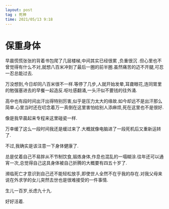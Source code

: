 ```yaml
---
layout: post
tag : 死神
time: 2021/05/13 9:18
---
```

# 保重身体

早晨慌慌张张的背着书包爬了几层楼梯,中间其实已经很累 ,负重很沉 .但心里也不曾觉得有什么不对,就想八百米冲到了最后一圈的前半圈.虽然痛苦的迈不开腿,可忍一忍总能过去.

万没想到,今日却同八百米很不一样.等停了几步,人就开始发晕,耳聋眼花,连同胃里的勉强塞进去的早餐一起造反.呕吐感翻涌,一头汗似不要钱的往外涌.

高中也有段时间出汗出得特别厉害,似乎是压力太大的缘故.如今却远不是出汗那么简单.心里当时还在叨念着万一真倒在这里害怕给别人添麻烦,死在这里也不是很好.

像是我早晨起来专程来这里碰瓷一样.

万幸缓了这么一段时间我还是缓过来了.大概就像电脑进了一段死机后又重新运转了.

不过,我确实是该注意一下身体健康了.

总是仗着自己不易胖从不节制饮食,锻炼身体,作息也混乱的一塌糊涂.往年还可以通宵一次,总觉得自己这具身体被自己折腾的大概要有四五十岁了.

濒临死亡才意识到自己还不能轻松放手,即使世人全然不在乎我的存在.对我父母来说在外求学的女儿突然去世也是很难接受的一件事情.

生儿一百岁,长虑九十九.

好好活着.
